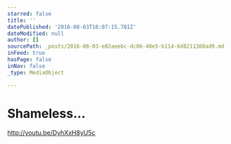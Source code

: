 ```yaml
---
starred: false
title: ''
datePublished: '2016-08-03T16:07:15.781Z'
dateModified: null
author: []
sourcePath: _posts/2016-08-03-e02aee6c-dc06-40e5-b114-6d8211360ad9.md
inFeed: true
hasPage: false
inNav: false
_type: MediaObject

---
```

# Shameless...

http://youtu.be/DyhXxH8yU5c